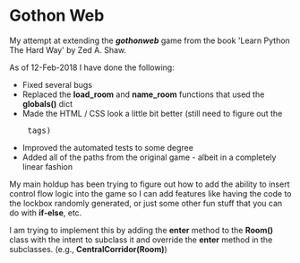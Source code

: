 # Gothon Web

My attempt at extending the _**gothonweb**_ game from the book 'Learn Python The Hard Way' by Zed A. Shaw.

As of 12-Feb-2018 I have done the following:
* Fixed several bugs
* Replaced the **load_room** and **name_room** functions that used the **globals()** dict
* Made the HTML / CSS look a little bit better (still need to figure out the <pre> tags)
* Improved the automated tests to some degree
* Added all of the paths from the original game - albeit in a completely linear fashion

My main holdup has been trying to figure out how to add the ability to insert control flow logic into the game so I can add features like having the code to the lockbox randomly generated, or just some other fun stuff that you can do with **if-else**, etc.  

I am trying to implement this by adding the **enter** method to the **Room()** class with the intent to subclass it and override the **enter** method in the subclasses.  (e.g., **CentralCorridor(Room)**)
